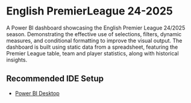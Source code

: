 # English PremierLeague 24-2025
A Power BI dashboard showcasing the English Premier League 24/2025 season. Demonstrating the effective use of selections, filters, dynamic measures, and conditional formatting to improve the visual output. The dashboard is built using static data from a spreadsheet, featuring the Premier League table, team and player statistics, along with historical insights.

## Recommended IDE Setup

- [Power BI Desktop](https://apps.microsoft.com/detail/9ntxr16hnw1t)
